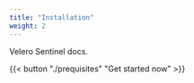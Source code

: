 ```yaml
---
title: "Installation"
weight: 2
---
```


Velero Sentinel docs.

{{< button "./prequisites" "Get started now" >}}
